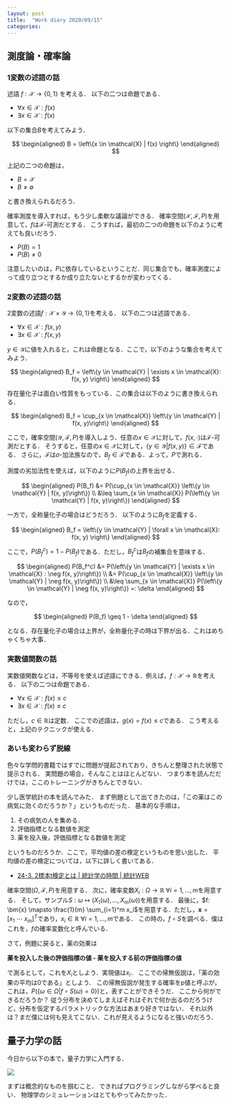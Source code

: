 ```yaml
---
layout: post
title:  "Work diary 2020/09/15"
categories: 
---
```


## 測度論・確率論

### 1変数の述語の話

述語 $f: \mathcal{X} \rightarrow \{0, 1\}$ を考える．
以下の二つは命題である．

- $\forall x \in \mathcal{X}: f(x)$
- $\exists x \in \mathcal{X}: f(x)$

以下の集合$B$を考えてみよう．

$$
\begin{aligned}
B = \left\{x \in \mathcal{X} | f(x) \right\}
\end{aligned}
$$

上記の二つの命題は，

- $B = \mathcal{X}$
- $B \neq \emptyset$

と書き換えられるだろう．

確率測度を導入すれば，もう少し柔軟な議論ができる．
確率空間$(\mathcal{X}, \mathcal{F}, P)$を用意して，$f$は$\mathcal{F}$-可測だとする．
こうすれば，最初の二つの命題を以下のように考えても良いだろう．

- $P(B) = 1$
- $P(B) \neq 0$

注意したいのは，$P$に依存しているということだ．同じ集合でも，確率測度によって成り立つとするか成り立たないとするかが変わってくる．

### 2変数の述語の話

2変数の述語$f: \mathcal{X} \times \mathcal{Y} \rightarrow \{0, 1\}$を考える．
以下の二つは述語である．

- $\forall x \in \mathcal{X}: f(x, y)$
- $\exists x \in \mathcal{X}: f(x, y)$

$y \in \mathcal{Y}$に値を入れると，これは命題となる．ここで，以下のような集合を考えてみよう．

$$
\begin{aligned}
B_f = \left\{y \in \mathcal{Y} | \exists x \in \mathcal{X}: f(x, y) \right\}
\end{aligned}
$$

存在量化子は面白い性質をもっている．この集合は以下のように書き換えられる．

$$
\begin{aligned}
B_f = \cup_{x \in \mathcal{X}} \left\{y \in \mathcal{Y} | f(x, y)\right\}
\end{aligned}
$$

ここで，確率空間$(\mathcal{Y}, \mathcal{F}, P)$を導入しよう．任意の$x \in \mathcal{X}$に対して，$f(x, \cdot)$は$\mathcal{F}$-可測だとする．
そうすると，任意の$x \in \mathcal{X}$に対して，$\left\{y \in \mathcal{Y} | f(x, y)\right\} \in \mathcal{F}$である．
さらに，$\mathcal{F}$は$\sigma$-加法族なので，$B_f \in \mathcal{F}$である．よって，$P$で測れる．

測度の劣加法性を使えば，以下のように$P(B_f)$の上界を出せる．

$$
\begin{aligned}
P(B_f) &= P(\cup_{x \in \mathcal{X}} \left\{y \in \mathcal{Y} | f(x, y)\right\}) \\
&\leq \sum_{x \in \mathcal{X}} P(\left\{y \in \mathcal{Y} | f(x, y)\right\})
\end{aligned}
$$

一方で，全称量化子の場合はどうだろう．
以下のように$B_f$を定義する．

$$
\begin{aligned}
B_f = \left\{y \in \mathcal{Y} | \forall x \in \mathcal{X}: f(x, y) \right\}
\end{aligned}
$$

ここで，$P(B_f^c) = 1 - P(B_f)$である．ただし，$B_f^c$は$B_f$の補集合を意味する．

$$
\begin{aligned}
P(B_f^c) &= P(\left\{y \in \mathcal{Y} | \exists x \in \mathcal{X} : \neg f(x, y)\right\}) \\
&= P(\cup_{x \in \mathcal{X}} \left\{y \in \mathcal{Y} | \neg f(x, y)\right\}) \\
&\leq \sum_{x \in \mathcal{X}} P(\left\{y \in \mathcal{Y} | \neg f(x, y)\right\}) =: \delta
\end{aligned}
$$

なので，

$$
\begin{aligned}
P(B_f) \geq 1 - \delta
\end{aligned}
$$

となる．存在量化子の場合は上界が，全称量化子の時は下界が出る．これはめちゃくちゃ大事．

### 実数値関数の話

実数値関数などは，不等号を使えば述語にできる．例えば，$f: \mathcal{X} \rightarrow \mathbb{R}$を考える．
以下の二つは命題である．

- $\forall x \in \mathcal{X} : f(x) \leq c$
- $\exists x \in \mathcal{X} : f(x) \leq c$

ただし，$c \in \mathbb{R}$は定数．
ここでの述語は，$g(x) = f(x) \leq c$である．
こう考えると，上記のテクニックが使える．

### あいも変わらず脱線

色々な学問的書籍ではすでに問題が提起されており，きちんと整理された状態で提示される．
実問題の場合，そんなことはほとんどない．
つまり本を読んだだけでは，ここのトレーニングがきちんとできない．

少し医学統計の本を読んでみた．
まず例題として出てきたのは，「この薬はこの病気に効くのだろうか？」というものだった．
基本的な手順は，

1. その病気の人を集める．
2. 評価指標となる数値を測定
3. 薬を投入後，評価指標となる数値を測定

というものだろうか．ここで，平均値の差の検定というものを思い出した．
平均値の差の検定については，以下に詳しく書いてある．

- [24\-3\. 2標本t検定とは \| 統計学の時間 \| 統計WEB](https://bellcurve.jp/statistics/course/9427.html)

確率空間$(\Omega, \mathcal{F}, P)$を用意する．
次に，確率変数$X_i: \Omega \rightarrow \mathbb{R} \ \forall i = 1, \ldots, m$を用意する．
そして，サンプル$S: \omega \mapsto (X_1(\omega), \ldots, X_m(\omega))$を用意する．
最後に，$f: \bm{x} \mapsto \frac{1}{m} \sum_{i=1}^m x_i$を用意する．ただし，$\bm{x} = \left[x_1 \ \cdots \ x_m \right]^T$であり，$x_i \in \mathbb{R} \ \forall i = 1, \ldots, m$である．
この時の，$f \circ S$を調べる．僕はこれを，$f$の確率変数化と呼んでいる．

さて，例題に戻ると，薬の効果は

**薬を投入した後の評価指標の値 - 薬を投入する前の評価指標の値**

で測るとして，これを$X_i$としよう．実現値は$x_i$．
ここでの帰無仮説は，「薬の効果の平均は0である」としよう．
この帰無仮説が発生する確率をp値と呼ぶが，これは，$P(\left\{\omega \in \Omega | f \circ S (\omega) = 0 \right\})$と，表すことができそうだ．
ここから何ができるだろうか？
従う分布を決めてしまえばそれはそれで何か出るのだろうけど，分布を仮定するパラメトリックな方法はあまり好きではない．
それ以外は？まだ僕には何も見えてこない．これが見えるようになると強いのだろう．


## 量子力学の話

今日から以下の本で，量子力学に入門する．

<a href="https://www.amazon.co.jp/gp/product/406153209X/ref=as_li_ss_il?ie=UTF8&psc=1&linkCode=li2&tag=nettodesyuu00-22&linkId=aad08fd381d00ad868d2c8b7e363a51d&language=ja_JP" target="_blank"><img border="0" src="//ws-fe.amazon-adsystem.com/widgets/q?_encoding=UTF8&ASIN=406153209X&Format=_SL160_&ID=AsinImage&MarketPlace=JP&ServiceVersion=20070822&WS=1&tag=nettodesyuu00-22&language=ja_JP" ></a><img src="https://ir-jp.amazon-adsystem.com/e/ir?t=nettodesyuu00-22&language=ja_JP&l=li2&o=9&a=406153209X" width="1" height="1" border="0" alt="" style="border:none !important; margin:0px !important;" />

まずは概念的なものを掴むこと．
できればプログラミングしながら学べると良い．
物理学のシミュレーションはとてもやってみたかった．
